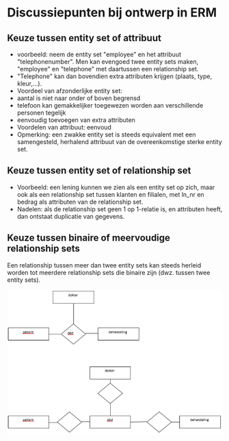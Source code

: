 # Discussiepunten bij ontwerp in ERM

## Keuze tussen entity set of attribuut

* voorbeeld: neem de entity set "employee" en het attribuut "telephonenumber". Men kan evengoed twee entity sets maken, "employee" en "telephone" met daartussen een relationship set.
* "Telephone" kan dan bovendien extra attributen krijgen \(plaats, type, kleur,...\).
* Voordeel van afzonderlijke entity set:
* aantal is niet naar onder of boven begrensd
* telefoon kan gemakkelijker toegewezen worden aan verschillende personen tegelijk
* eenvoudig toevoegen van extra attributen
* Voordelen van attribuut: eenvoud
* Opmerking: een zwakke entity set is steeds equivalent met een samengesteld, herhalend attribuut van de overeenkomstige sterke entity set.

## Keuze tussen entity set of relationship set

* Voorbeeld: een lening kunnen we zien als een entity set op zich, maar ook als een relationship set tussen klanten en filialen, met ln\_nr en bedrag als attributen van de relationship set.
* Nadelen: als de relationship set geen 1 op 1-relatie is, en attributen heeft, dan ontstaat duplicatie van gegevens.

## Keuze tussen binaire of meervoudige relationship sets

Een relationship tussen meer dan twee entity sets kan steeds herleid worden tot meerdere relationship sets die binaire zijn \(dwz. tussen twee entity sets\).

![](../../.gitbook/assets/image%20%288%29.png)

